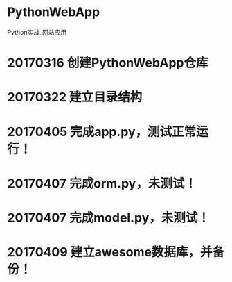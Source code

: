 # PythonWebApp
Python实战_网站应用

# 20170316  创建PythonWebApp仓库

# 20170322  建立目录结构

# 20170405  完成app.py，测试正常运行！

# 20170407  完成orm.py，未测试！

# 20170407  完成model.py，未测试！

# 20170409  建立awesome数据库，并备份！
